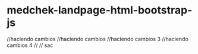# medchek-landpage-html-bootstrap-js
//haciendo cambios
//haciendo cambios
//haciendo cambios 3
//haciendo cambios 4
//
//
sac
